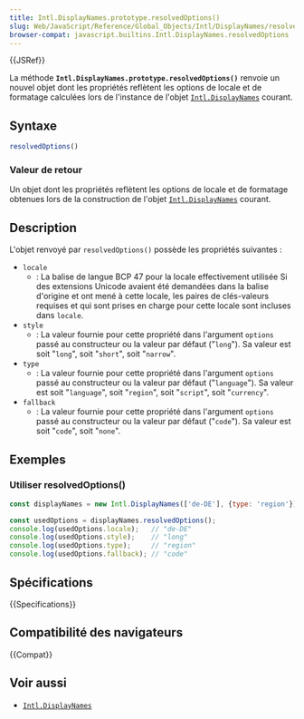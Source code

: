 ```yaml
---
title: Intl.DisplayNames.prototype.resolvedOptions()
slug: Web/JavaScript/Reference/Global_Objects/Intl/DisplayNames/resolvedOptions
browser-compat: javascript.builtins.Intl.DisplayNames.resolvedOptions
---
```

{{JSRef}}

La méthode **`Intl.DisplayNames.prototype.resolvedOptions()`** renvoie un nouvel objet dont les propriétés reflètent les options de locale et de formatage calculées lors de l'instance de l'objet [`Intl.DisplayNames`](/fr/docs/Web/JavaScript/Reference/Global_Objects/Intl/DisplayNames) courant.

## Syntaxe

```js
resolvedOptions()
```

### Valeur de retour

Un objet dont les propriétés reflètent les options de locale et de formatage obtenues lors de la construction de l'objet [`Intl.DisplayNames`](/fr/docs/Web/JavaScript/Reference/Global_Objects/Intl/DisplayNames) courant.

## Description

L'objet renvoyé par `resolvedOptions()` possède les propriétés suivantes&nbsp;:

- `locale`
  - : La balise de langue BCP 47 pour la locale effectivement utilisée Si des extensions Unicode avaient été demandées dans la balise d'origine et ont mené à cette locale, les paires de clés-valeurs requises et qui sont prises en charge pour cette locale sont incluses dans `locale`.
- `style`
  - : La valeur fournie pour cette propriété dans l'argument `options` passé au constructeur ou la valeur par défaut ("`long`"). Sa valeur est soit "`long`", soit "`short`", soit "`narrow`".
- `type`
  - : La valeur fournie pour cette propriété dans l'argument `options` passé au constructeur ou la valeur par défaut ("`language`"). Sa valeur est soit "`language`", soit "`region`", soit "`script`", soit "`currency`".
- `fallback`
  - : La valeur fournie pour cette propriété dans l'argument `options` passé au constructeur ou la valeur par défaut ("`code`"). Sa valeur est soit "`code`", soit "`none`".

## Exemples

### Utiliser resolvedOptions()

```js
const displayNames = new Intl.DisplayNames(['de-DE'], {type: 'region'});

const usedOptions = displayNames.resolvedOptions();
console.log(usedOptions.locale);   // "de-DE"
console.log(usedOptions.style);    // "long"
console.log(usedOptions.type);     // "region"
console.log(usedOptions.fallback); // "code"
```

## Spécifications

{{Specifications}}

## Compatibilité des navigateurs

{{Compat}}

## Voir aussi

- [`Intl.DisplayNames`](/fr/docs/Web/JavaScript/Reference/Global_Objects/Intl/DisplayNames)
